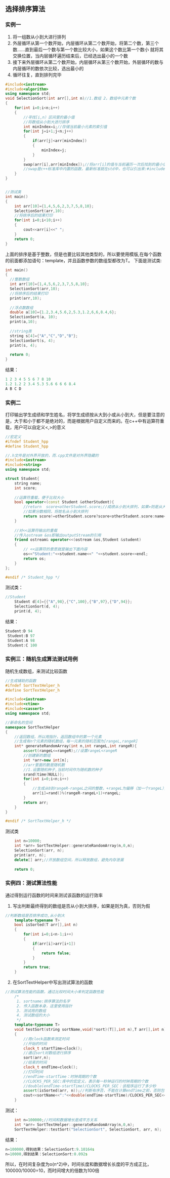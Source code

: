 ## 选择排序算法
### 实例一
1. 将一组数从小到大进行排列
2. 外层循环从第一个数开始，内层循环从第二个数开始，将第二个数，第三个数……直到最后一个数与第一个数比较大小，如果这个数比第一个数小
就将其交换位置，当内层循环遍历结束后，已经选出最小的一个数
3. 接下来外层循环从第二个数开始，内层循环从第三个数开始，外层循环的数与内层循环的数依次比较，选出最小的
4. 循环往复，直到排列完毕
```c++
#include<iostream>
#include<algorithm>
using namespace std;
void SelectionSort(int arr[],int n)//1.数组 2，数组中元素个数
{
    for(int i=0;i<n;i++)
    {
        //寻找[i,n）区间里的最小值
        //将数组从小到大进行排序
        int minIndex=i;//存储当前最小元素的索引值
        for(int j=i+1;j<n;j++)
        {
            if(arr[j]<arr[minIndex])
            {
                minIndex=j;
            }
        }
        swap(arr[i],arr[minIndex]);//将arr[i]的值与当前遍历一次后找到的最小值进行交换
        //swap是c++标准库中内置的函数，最新标准就在std中，也可以引出来:#include<algorithm>
    }
}


//测试类
int main()
{
    int arr[10]={1,4,5,6,2,3,7,5,8,10};
    SelectionSort(arr,10);
    //将排序后的结果打印
    for(int i=0;i<10;i++)
    {
        cout<<arr[i]<<" ";
    }
    return 0;
}
```
上面的排序是基于整数，但是也要比较其他类型的，所以要使用模版,在每个函数的前面都添加语句：template<typename T>，并且函数参数的数组型都改为T。
 下面是测试类:
  ```c++
  int main()
{
    //整数数组
    int arr[10]={1,4,5,6,2,3,7,5,8,10};
    SelectionSort(arr,10);
    //将排序后的结果打印
    print(arr,10);
    
    //浮点数数组
    double a[10]={1.2,3.4,5.6,2,5.3,1.2,6,6,8.4,6};
    SelectionSort(a, 10);
    print(a,10);
    
    //string类
    string s[4]={"A","C","D","B"};
    SelectionSort(s, 4);
    print(s, 4);
    
    return 0;
}
```
结果：
```c++
1 2 3 4 5 5 6 7 8 10 
1.2 1.2 2 3.4 5.3 5.6 6 6 6 8.4 
A B C D 
```
### 实例二
打印输出学生成绩和学生姓名，将学生成绩按从大到小或从小到大，但是要注意的是，大于和小于都不是绝对的，而是根据用户自定义而来的。在c++中有运算符重载，用户可以自定义<,>的意义
```c++
//宏定义
#ifndef Student_hpp
#define Student_hpp

//.h文件是对外界开放的，而.cpp文件是对外界隐藏的
#include<iostream>
#include<string>
using namespace std;

struct Student{
    string name;
    int score;
    
    //运算符重载，便于比较大小
    bool operator<(const Student &otherStudent){
        //return  score<otherStudent.score;//成绩从小到大排列，如果>则是从大到小
        //如果分数相同，将姓名从小到大排列
        return score!=otherStudent.score?score<otherStudent.score:name<otherStudent.name;
    }
    
    //对<<运算符输出的重载
    //传入ostream &os即输出outputStream的引用
    friend ostream& operator<<(ostream &os,Student &student)
    {
        // <<运算符的意思就是输出下面内容
        os<<"Student:"<<student.name<<" "<<student.score<<endl;
        return os;
    }
};

#endif /* Student_hpp */
```
测试类：
```c++
//Student
    Student d[4]={{"A",98},{"C",100},{"B",97},{"D",94}};
    SelectionSort(d, 4);
    print(d, 4);
```
结果：
```c++
Student:D 94
 Student:B 97
 Student:A 98
 Student:C 100
```
### 实例三：随机生成算法测试用例
随机生成数组，来测试比较函数
```c++
//生成辅助的函数
#ifndef SortTextHelper_h
#define SortTextHelper_h

#include<iostream>
#include<ctime>
#include<cassert>
using namespace std;

//新命名的空间
namespace SortTextHelper
{
    //返回数组，所以用指针，返回数组中的第一个元素
    //生成有n个元素的随机数组，每一元素的随机范围为[rangeL,rangeR]
    int* generateRandomArray(int n,int rangeL,int rangeR){
        assert(rangeL<=rangeR);//设置rangeL<rangeR
        //创建新的数组
        int *arr=new int[n];
        //arr里面的数是随机数
        //1.设置随机种子,当前时间作为随机数的种子
        srand(time(NULL));
        for(int i=0;i<n;i++)
        {
            //生成从0到rangeR-rangeL之间的整数，+rangeL为偏移（加一个rangeL），就可以生成rangeR-rangeL之间的整数，并赋值给arr[i]
            arr[i]=rand()%(rangeR-rangeL+1)+rangeL;
        }
        return arr;
    }
}

#endif /* SortTextHelper_h */
```
测试类
```c++
    int n=10000;
    int *arr= SortTextHelper::generateRandomArray(n,0,n);
    SelectionSort(arr, n);
    print(arr, n);
    delete[] arr;//开放数组空间，所以释放数组，避免内存泄漏
    
    return 0;
```
### 实例四：测试算法性能
通过得到运行函数的时间来测试该函数的运行效率
1. 写出判断最终得到的数组是否从小到大排序，如果是则为真，否则为假
```c++
//判断数组是否排序成功,从小到大
    template<typename T>
    bool isSorted(T arr[],int n)
    {
        for(int i=0;i<n-1;i++)
        {
            if(arr[i]>arr[i+1])
            {
                return false;
            }
        }
        return true;
    }
```
2. 在SortTextHelper中写出测试算法的函数
```c++
//测试算法性能的函数，通过比较时间大小来判定函数性能
    /*
     1. sortname:排序算法的名字
     2. 传入函数本身，这里使用指针
     3. 测试用的数组
     4. 测试数组的大小
     */
    template<typename T>
    void testSort(string sortName,void(*sort)(T[],int n),T arr[],int n)
    {
        //用clock函数来测定时间
        //开始的时间
        clock_t startTime=clock();
        //通过sort对数组进行排序
        sort(arr,n);
        //结束的时间
        clock_t endTime=clock();
        //打印时间
        //endTime-startTime：时钟周期的个数
        //CLOCKS_PER_SEC:库中的宏定义，表示每一秒钟运行的时钟周期的个数
        //double(endTime-startTime)/CLOCKS_PER_SEC：该程序运行了多少秒
        assert(isSorted(arr, n));//判断有序否，不能在计算endTime之前，否则包含验证数组是否有序的时间，如果数组不是有序的，那么程序会自动中断，不会计算下面的时间
        cout<<sortName<<":"<<double(endTime-startTime)/CLOCKS_PER_SEC<<"s"<<endl;
    }
```
测试：
```c++
    int n=100000;//时间和数据增长是成平方关系
    int *arr= SortTextHelper::generateRandomArray(n,0,n);
    SortTextHelper::testSort("SelectionSort", SelectionSort, arr, n);
```
结果：
```c++
n=100000,得到结果：SelectionSort:9.10164s
n=10000,得到结果：SelectionSort:0.092s
```
所以，在时间复杂度为o(n^2)中，时间长度和数据增长长度的平方成正比，100000/10000=10，而时间增大的倍数为100倍
